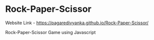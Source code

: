 # Rock-Paper-Scissor

Website Link - https://pagaredivyanka.github.io/Rock-Paper-Scissor/

Rock-Paper-Scissor Game using Javascript

